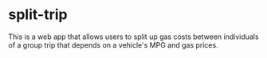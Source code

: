 # split-trip

This is a web app that allows users to split up gas costs between individuals of a group trip that depends on a vehicle's MPG and gas prices.